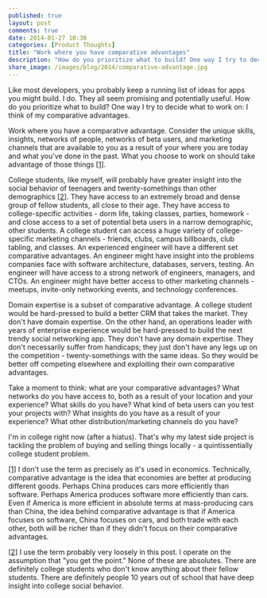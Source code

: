 ```yaml
---
published: true
layout: post
comments: true
date: 2014-01-27 10:30
categories: [Product Thoughts]
title: "Work where you have comparative advantages"
description: "How do you prioritize what to build? One way I try to decide what to work on: I think of my comparative advantages."
share_image: /images/blog/2014/comparative-advantage.jpg
---
```


<div class="article-cover" style="background-image: url('/images/blog/2014/comparative-advantage.jpg')"></div>

Like most developers, you probably keep a running list of ideas for apps you might build. I do. They all seem promising and potentially useful. How do you prioritize what to build? One way I try to decide what to work on: I think of my comparative advantages.

<!-- more -->

Work where you have a comparative advantage. Consider the unique skills, insights, networks of people, networks of beta users, and marketing channels that are available to you as a result of your where you are today and what you've done in the past. What you choose to work on should take advantage of those things <a name="1-back" href="#1">[1]</a>.

College students, like myself, will probably have greater insight into the social behavior of teenagers and twenty-somethings than other demographics <a name="2-back" href="#2">[2]</a>. They have access to an extremely broad and dense group of fellow students, all close to their age. They have access to college-specific activities - dorm life, taking classes, parties, homework - and close access to a set of potential beta users in a narrow demographic, other students. A college student can access a huge variety of college-specific marketing channels - friends, clubs, campus billboards, club tabling, and classes. An experienced engineer will have a different set comparative advantages. An engineer might have insight into the problems companies face with software architecture, databases, servers, testing. An engineer will have access to a strong network of engineers, managers, and CTOs. An engineer might have better access to other marketing channels - meetups, invite-only networking events, and technology conferences.

Domain expertise is a subset of comparative advantage. A college student would be hard-pressed to build a better CRM that takes the market. They don't have domain expertise. On the other hand, an operations leader with years of enterprise experience would be hard-pressed to build the next trendy social networking app. They don't have any domain expertise. They don't necessarily suffer from handicaps; they just don't have any legs up on the competition - twenty-somethings with the same ideas. So they would be better off competing elsewhere and exploiting their own comparative advantages.

Take a moment to think: what are your comparative advantages? What networks do you have access to, both as a result of your location and your experience? What skills do you have? What kind of beta users can you test your projects with? What insights do you have as a result of your experience? What other distribution/marketing channels do you have?

I'm in college right now (after a hiatus). That's why my latest side project is tackling the problem of buying and selling things locally - a quintissentially college student problem.

<a name="1" href="#1-back">[1]</a> I don't use the term as precisely as it's used in economics. Technically, comparative advantage is the idea that economies are better at producing different goods. Perhaps China produces cars more efficiently than software. Perhaps America produces software more efficiently than cars. Even if America is more efficient in absolute terms at mass-producing cars than China, the idea behind comparative advantage is that if America focuses on software, China focuses on cars, and both trade with each other, both will be richer than if they didn't focus on their comparative advantages.

<a name="2" href="#2-back">[2]</a> I use the term probably very loosely in this post. I operate on the assumption that "you get the point." None of these are absolutes. There are definitely college students who don't know anything about their fellow students. There are definitely people 10 years out of school that have deep insight into college social behavior.